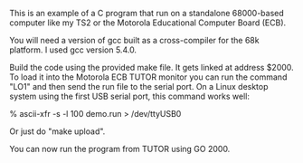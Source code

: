 This is an example of a C program that run on a standalone 68000-based
computer like my TS2 or the Motorola Educational Computer Board (ECB).

You will need a version of gcc built as a cross-compiler for the 68k
platform. I used gcc version 5.4.0.

Build the code using the provided make file. It gets linked at address
$2000. To load it into the Motorola ECB TUTOR monitor you can run the
command "LO1" and then send the run file to the serial port. On a
Linux desktop system using the first USB serial port, this command
works well:

% ascii-xfr -s -l 100 demo.run > /dev/ttyUSB0 

Or just do "make upload".

You can now run the program from TUTOR using GO 2000.
